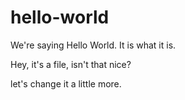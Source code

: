 # hello-world
We're saying Hello World. It is what it is.

Hey, it's a file, isn't that nice?


let's change it a little more.
